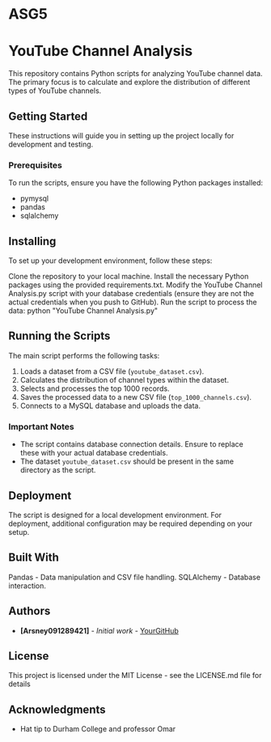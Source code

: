 # ASG5
# YouTube Channel Analysis

This repository contains Python scripts for analyzing YouTube channel data. The primary focus is to calculate and explore the distribution of different types of YouTube channels.

## Getting Started

These instructions will guide you in setting up the project locally for development and testing.

### Prerequisites

To run the scripts, ensure you have the following Python packages installed:
- pymysql
- pandas
- sqlalchemy

## Installing
To set up your development environment, follow these steps:

Clone the repository to your local machine.
Install the necessary Python packages using the provided requirements.txt.
Modify the YouTube Channel Analysis.py script with your database credentials (ensure they are not the actual credentials when you push to GitHub).
Run the script to process the data:
python "YouTube Channel Analysis.py"

## Running the Scripts

The main script performs the following tasks:
1. Loads a dataset from a CSV file (`youtube_dataset.csv`).
2. Calculates the distribution of channel types within the dataset.
3. Selects and processes the top 1000 records.
4. Saves the processed data to a new CSV file (`top_1000_channels.csv`).
5. Connects to a MySQL database and uploads the data.

### Important Notes

- The script contains database connection details. Ensure to replace these with your actual database credentials.
- The dataset `youtube_dataset.csv` should be present in the same directory as the script.

## Deployment

The script is designed for a local development environment. For deployment, additional configuration may be required depending on your setup.

## Built With
Pandas - Data manipulation and CSV file handling.
SQLAlchemy - Database interaction.

## Authors

* **[Arsney091289421]** - *Initial work* - [YourGitHub](https://github.com/Arsney091289421)

## License

This project is licensed under the MIT License - see the LICENSE.md file for details

## Acknowledgments

* Hat tip to Durham College and professor Omar

